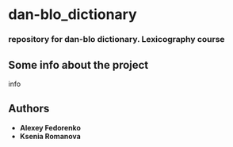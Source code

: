 # dan-blo_dictionary
### repository for dan-blo dictionary. Lexicography course 

## Some info about the project 
info 


## Authors

* **Alexey Fedorenko** 
* **Ksenia Romanova** 

